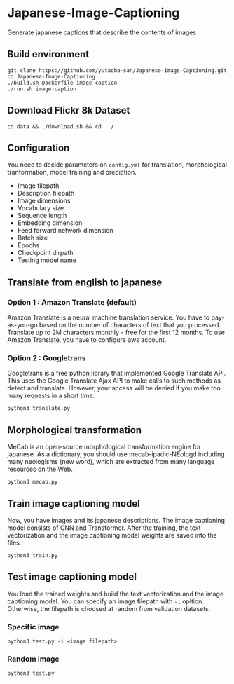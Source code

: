 # Japanese-Image-Captioning
Generate japanese captions that describe the contents of images

## Build environment

    git clone https://github.com/yutaoba-san/Japanese-Image-Captioning.git
    cd Japanese-Image-Captioning
    ./build.sh Dockerfile image-caption
    ./run.sh image-caption

## Download Flickr 8k Dataset

    cd data && ./download.sh && cd ../

## Configuration
You need to decide parameters on `config.yml` for translation, morphological tranformation, model training and prediction.
- Image filepath
- Description filepath
- Image dimensions
- Vocabulary size
- Sequence length
- Embedding dimension
- Feed forward network dimension
- Batch size
- Epochs
- Checkpoint dirpath
- Testing model name

## Translate from english to japanese
### Option 1 : Amazon Translate (default)
Amazon Translate is a neural machine translation service. 
You have to pay-as-you-go based on the number of characters of text that you processed. 
Translate up to 2M characters monthly - free for the first 12 months.
To use Amazon Translate, you have to configure aws account.

### Option 2 : Googletrans
Googletrans is a free python library that implemented Google Translate API. 
This uses the Google Translate Ajax API to make calls to such methods as detect and translate. 
However, your access will be denied if you make too many requests in a short time.

    python3 translate.py

## Morphological transformation
MeCab is an open-source morphological transformation engine for japanese.
As a dictionary, you should use mecab-ipadic-NEologd including many neologisms (new word), which are extracted from many language resources on the Web.

    python3 mecab.py

## Train image captioning model
Now, you have images and its japanese descriptions.
The image captioning model consists of CNN and Transformer.
After the training, the text vectorization and the image captioning model weights are saved into the files.

    python3 train.py

## Test image captioning model
You load the trained weights and build the text vectorization and the image captioning model.
You can specify an image filepath with `-i` opition.
Otherwise, the filepath is choosed at random from validation datasets.

### Specific image
    python3 test.py -i <image filepath>
    
### Random image
    python3 test.py
